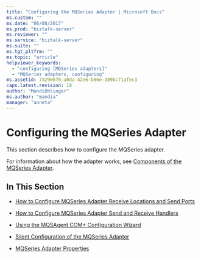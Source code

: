 ```yaml
---
title: "Configuring the MQSeries Adapter | Microsoft Docs"
ms.custom: ""
ms.date: "06/08/2017"
ms.prod: "biztalk-server"
ms.reviewer: ""
ms.service: "biztalk-server"
ms.suite: ""
ms.tgt_pltfrm: ""
ms.topic: "article"
helpviewer_keywords: 
  - "configuring [MQSeries adapters]"
  - "MQSeries adapters, configuring"
ms.assetid: 73290678-a0da-42e6-b86e-389bc71afec3
caps.latest.revision: 18
author: "MandiOhlinger"
ms.author: "mandia"
manager: "anneta"
---
```

# Configuring the MQSeries Adapter
This section describes how to configure the MQSeries adapter.  
  
 For information about how the adapter works, see [Components of the MQSeries Adapter](../core/components-of-the-mqseries-adapter.md).  
  
## In This Section  
  
-   [How to Configure MQSeries Adapter Receive Locations and Send Ports](../core/how-to-configure-mqseries-adapter-receive-locations-and-send-ports.md)  
  
-   [How to Configure MQSeries Adapter Send and Receive Handlers](../core/how-to-configure-mqseries-adapter-send-and-receive-handlers.md)  
  
-   [Using the MQSAgent COM+ Configuration Wizard](../core/using-the-mqsagent-com-configuration-wizard.md)  
  
-   [Silent Configuration of the MQSeries Adapter](../core/silent-configuration-of-the-mqseries-adapter.md)  
  
-   [MQSeries Adapter Properties](../core/mqseries-adapter-properties.md)
